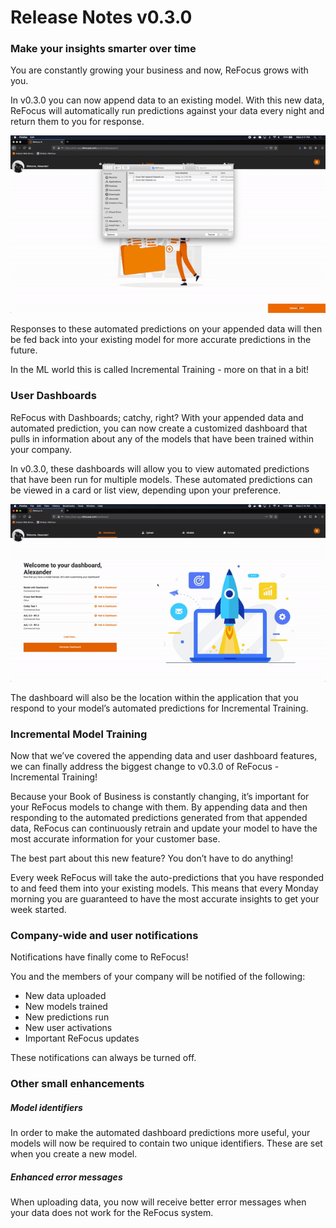 # Release Notes v0.3.0

### Make your insights smarter over time

You are constantly growing your business and now, ReFocus grows with you.

In v0.3.0 you can now append data to an existing model. With this new data, ReFocus will automatically run predictions against your data every night and return them to you for response.

![Append data to an existing model](images/append-data-to-model.gif)

Responses to these automated predictions on your appended data will then be fed back into your existing model for more accurate predictions in the future.

In the ML world this is called Incremental Training - more on that in a bit!

### User Dashboards

ReFocus with Dashboards; catchy, right? With your appended data and automated prediction, you can now create a customized dashboard that pulls in information about any of the models that have been trained within your company.

In v0.3.0, these dashboards will allow you to view automated predictions that have been run for multiple models. These automated predictions can be viewed in a card or list view, depending upon your preference.

![Custom user dashboards](images/custom-user-dashboard.gif)

The dashboard will also be the location within the application that you respond to your model’s automated predictions for Incremental Training.

### Incremental Model Training

Now that we’ve covered the appending data and user dashboard features, we can finally address the biggest change to v0.3.0 of ReFocus - Incremental Training!

Because your Book of Business is constantly changing, it’s important for your ReFocus models to change with them. By appending data and then responding to the automated predictions generated from that appended data, ReFocus can continuously retrain and update your model to have the most accurate information for your customer base.

The best part about this new feature? You don’t have to do anything!

Every week ReFocus will take the auto-predictions that you have responded to and feed them into your existing models. This means that every Monday morning you are guaranteed to have the most accurate insights to get your week started.

### Company-wide and user notifications

Notifications have finally come to ReFocus!

You and the members of your company will be notified of the following:

- New data uploaded
- New models trained
- New predictions run
- New user activations
- Important ReFocus updates

These notifications can always be turned off.

### Other small enhancements

##### Model identifiers

In order to make the automated dashboard predictions more useful, your models will now be required to contain two unique identifiers. These are set when you create a new model.

##### Enhanced error messages

When uploading data, you now will receive better error messages when your data does not work for the ReFocus system.
